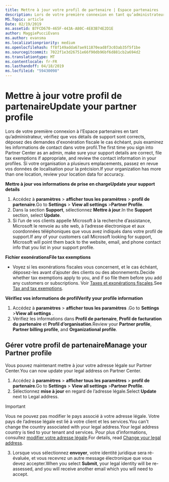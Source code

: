 ```yaml
---
title: Mettre à jour votre profil de partenaire | Espace partenaires
description: Lors de votre première connexion en tant qu’administrateur, vérifiez que vos détails de support sont corrects, déposez des demandes d'exonération fiscale le cas échéant, puis examinez les informations de contact dans votre profil.
MS.Topic: article
Date: 02/19/2019
ms.assetid: B7FCD670-465F-443A-A80C-4E83B74E2D1E
author: MaggiePucciEvans
ms.author: evansma
ms.localizationpriority: medium
ms.openlocfilehash: ff8f149adda67ae911870ead8f3c03ab35f5f1be
ms.sourcegitcommit: 7022f1e3d26751e66f90db96bf6d881cb2a694d2
ms.translationtype: MT
ms.contentlocale: fr-FR
ms.lasthandoff: 04/18/2019
ms.locfileid: "59430098"
---
```

# <a name="update-your-partner-profile"></a><span data-ttu-id="1090a-103">Mettre à jour votre profil de partenaire</span><span class="sxs-lookup"><span data-stu-id="1090a-103">Update your partner profile</span></span>


<span data-ttu-id="1090a-104">Lors de votre première connexion à l’Espace partenaires en tant qu’administrateur, vérifiez que vos détails de support sont corrects, déposez des demandes d'exonération fiscale le cas échéant, puis examinez les informations de contact dans votre profil.</span><span class="sxs-lookup"><span data-stu-id="1090a-104">The first time you sign into Partner Center as an admin, make sure your support details are correct, file tax exemptions if appropriate, and review the contact information in your profiles.</span></span> <span data-ttu-id="1090a-105">Si votre organisation a plusieurs emplacements, passez en revue vos données de localisation pour la précision.</span><span class="sxs-lookup"><span data-stu-id="1090a-105">If your organization has more than one location, review your location data for accuracy.</span></span>

<span data-ttu-id="1090a-106">**Mettre à jour vos informations de prise en charge**</span><span class="sxs-lookup"><span data-stu-id="1090a-106">**Update your support details**</span></span>

1.  <span data-ttu-id="1090a-107">Accédez à **paramètres** &gt; **afficher tous les paramètres** &gt; **profil de partenaire**.</span><span class="sxs-lookup"><span data-stu-id="1090a-107">Go to **Settings** &gt; **View all settings** &gt;**Partner Profile**.</span></span>
2.  <span data-ttu-id="1090a-108">Dans la section **Support**, sélectionnez **Mettre à jour**.</span><span class="sxs-lookup"><span data-stu-id="1090a-108">In the **Support** section, select **Update**.</span></span>
3.  <span data-ttu-id="1090a-109">Si l’un de vos clients appelle Microsoft à la recherche d’assistance, Microsoft le renvoie au site web, à l’adresse électronique et aux coordonnées téléphoniques que vous avez indiqués dans votre profil de support.</span><span class="sxs-lookup"><span data-stu-id="1090a-109">If any of your customers call Microsoft looking for support, Microsoft will point them back to the website, email, and phone contact info that you list in your support profile.</span></span>

<span data-ttu-id="1090a-110">**Fichier exonérations**</span><span class="sxs-lookup"><span data-stu-id="1090a-110">**File tax exemptions**</span></span>

-   <span data-ttu-id="1090a-111">Voyez si les exonérations fiscales vous concernent, et le cas échéant, déposez-les avant d’ajouter des clients ou des abonnements.</span><span class="sxs-lookup"><span data-stu-id="1090a-111">Decide whether tax exemptions apply to you, and if so file them before you add any customers or subscriptions.</span></span> <span data-ttu-id="1090a-112">Voir [Taxes et exonérations fiscales](tax-and-tax-exemptions.md).</span><span class="sxs-lookup"><span data-stu-id="1090a-112">See [Tax and tax exemptions](tax-and-tax-exemptions.md).</span></span>

<span data-ttu-id="1090a-113">**Vérifiez vos informations de profil**</span><span class="sxs-lookup"><span data-stu-id="1090a-113">**Verify your profile information**</span></span>

1.  <span data-ttu-id="1090a-114">Accédez à **paramètres** &gt; **afficher tous les paramètres** .</span><span class="sxs-lookup"><span data-stu-id="1090a-114">Go to **Settings** &gt;**View all settings** .</span></span> 
2.  <span data-ttu-id="1090a-115">Vérifiez les informations dans **Profil de partenaire**, **Profil de facturation du partenaire** et **Profil d’organisation**.</span><span class="sxs-lookup"><span data-stu-id="1090a-115">Review your **Partner profile**, **Partner billing profile**, and **Organizational profile**.</span></span>

## <a name="manage-your-partner-profile"></a><span data-ttu-id="1090a-116">Gérer votre profil de partenaire</span><span class="sxs-lookup"><span data-stu-id="1090a-116">Manage your Partner profile</span></span> 

<span data-ttu-id="1090a-117">Vous pouvez maintenant mettre à jour votre adresse légale sur Partner Center.</span><span class="sxs-lookup"><span data-stu-id="1090a-117">You can now update your legal address on Partner Center.</span></span>

1. <span data-ttu-id="1090a-118">Accédez à **paramètres** &gt; **afficher tous les paramètres** &gt; **profil de partenaire**.</span><span class="sxs-lookup"><span data-stu-id="1090a-118">Go to **Settings** &gt; **View all settings** &gt;**Partner Profile**.</span></span>
2. <span data-ttu-id="1090a-119">Sélectionnez **mise à jour** en regard de l’adresse légale.</span><span class="sxs-lookup"><span data-stu-id="1090a-119">Select **Update** next to Legal address.</span></span> 

>[!Important]
><span data-ttu-id="1090a-120">Vous ne pouvez pas modifier le pays associé à votre adresse légale. Votre pays de l’adresse légale est lié à votre client et les services.</span><span class="sxs-lookup"><span data-stu-id="1090a-120">You can't change the country associated with your legal address.Your legal address country is tied to your tenant and services.</span></span> <span data-ttu-id="1090a-121">Pour plus d’informations, consultez [modifier votre adresse légale](https://docs.microsoft.com/office365/admin/manage/change-address-contact-and-more?view=o365-worldwide).</span><span class="sxs-lookup"><span data-stu-id="1090a-121">For details, read [Change your legal address](https://docs.microsoft.com/office365/admin/manage/change-address-contact-and-more?view=o365-worldwide).</span></span>

3. <span data-ttu-id="1090a-122">Lorsque vous sélectionnez **envoyer**, votre identité juridique sera ré-évaluée, et vous recevrez un autre message électronique que vous devez accepter.</span><span class="sxs-lookup"><span data-stu-id="1090a-122">When you select **Submit**, your legal identity will be re-assessed, and you will receive another email which you will need to accept.</span></span>



 



